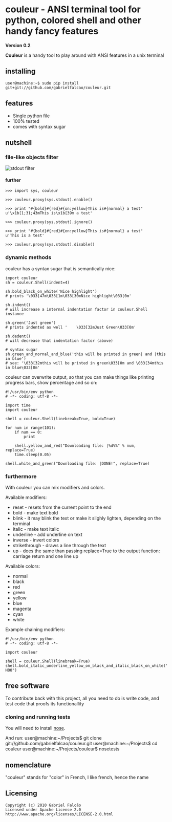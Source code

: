 # couleur - ANSI terminal tool for python, colored shell and other handy fancy features
__Version 0.2__

__Couleur__ is a handy tool to play around with ANSI features in a
unix terminal

## installing

    user@machine:~$ sudo pip install git+git://github.com/gabrielfalcao/couleur.git

## features

+ Single python file
+ 100% tested
+ comes with syntax sugar

## nutshell

### file-like objects filter

![stdout filter](http://gnu.gabrielfalcao.com/couleur_filter.png)

#### further

    >>> import sys, couleur

    >>> couleur.proxy(sys.stdout).enable()

    >>> print "#{bold}#{red}#{on:yellow}This is#{normal} a test"
    u'\x1b[1;31;43mThis is\x1b[39m a test'

    >>> couleur.proxy(sys.stdout).ignore()

    >>> print "#{bold}#{red}#{on:yellow}This is#{normal} a test"
    u'This is a test'

    >>> couleur.proxy(sys.stdout).disable()

### dynamic methods

couleur has a syntax sugar that is semantically nice:

    import couleur
    sh = couleur.Shell(indent=4)

    sh.bold_black_on_white('Nice highlight')
    # prints '\033[47m\033[1m\033[30mNice highlight\033[0m'

    sh.indent()
    # will increase a internal indentation factor in couleur.Shell instance

    sh.green('Just green')
    # prints indented as well '    \033[32mJust Green\033[0m'

    sh.dedent()
    # will decrease that indentation factor (above)

    # syntax sugar
    sh.green_and_nornal_and_blue('this will be printed in green| and |this in blue')
    # see: '\033[32mthis will be printed in green\033[0m and \033[34mthis in blue\033[0m'

couleur can overwrite output, so that you can make things like printing progress bars, show percentage and so on:

    #!/usr/bin/env python
    # -*- coding: utf-8 -*-

    import time
    import couleur

    shell = couleur.Shell(linebreak=True, bold=True)

    for num in range(101):
        if num == 0:
            print

        shell.yellow_and_red("Downloading file: |%d%%" % num, replace=True)
        time.sleep(0.05)

    shell.white_and_green("Downloading file: |DONE!", replace=True)

### furthermore

With couleur you can mix modifiers and colors.

Available modifiers:

+ reset - resets from the current point to the end
+ bold - make text bold
+ blink - it may blink the text or make it slighly lighten, depending on the terminal
+ italic - make text italic
+ underline - add underline on text
+ inverse - invert colors
+ strikethrough - draws a line through the text
+ up - does the same than passing replace=True to the output function: carriage return and one line up

Available colors:

+ normal
+ black
+ red
+ green
+ yellow
+ blue
+ magenta
+ cyan
+ white

Example chaining modifiers:

    #!/usr/bin/env python
    # -*- coding: utf-8 -*-

    import couleur

    shell = couleur.Shell(linebreak=True)
    shell.bold_italic_underline_yellow_on_black_and_italic_black_on_white("WOO| HOO")

## free software

To contribute back with this project, all you need to do is write code, and test code that proofs its functionallity

### cloning and running tests

You will need to install [nose](http://somethingaboutorange.com/mrl/projects/nose/0.11.3/ "a pretty way for testing in python").

And run:
    user@machine:~/Projects$ git clone git://github.com/gabrielfalcao/couleur.git
    user@machine:~/Projects$ cd couleur
    user@machine:~/Projects/couleur$ nosetests

## nomenclature

  "couleur" stands for "color" in French, I like french, hence the name

## Licensing

    Copyright (c) 2010 Gabriel Falcão
    Licensed under Apache License 2.0
    http://www.apache.org/licenses/LICENSE-2.0.html
